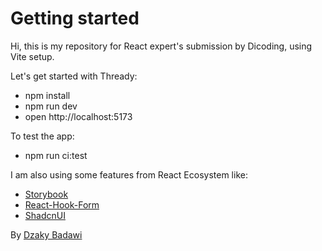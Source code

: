 # Getting started

Hi, this is my repository for React expert's submission by Dicoding, using Vite setup.

Let's get started with Thready:

- npm install
- npm run dev
- open http://localhost:5173

To test the app:

- npm run ci:test

I am also using some features from React Ecosystem like:

- [Storybook](https://github.com/storybookjs/storybook)
- [React-Hook-Form](https://react-hook-form.com/)
- [ShadcnUI](https://ui.shadcn.com/docs)

By [Dzaky Badawi](https://dbadawi.site/)